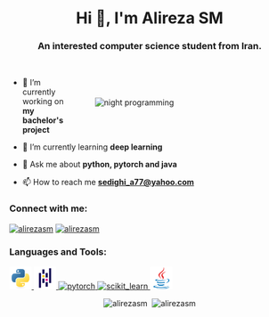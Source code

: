 <h1 align="center">Hi 👋, I'm Alireza SM</h1>
<h3 align="center">An interested computer science student from Iran.</h3><br>

<img alt="night programming" width=300 align="right" style="vertical-align:middle;margin:50px 50px" src="https://i.pinimg.com/originals/e4/26/70/e426702edf874b181aced1e2fa5c6cde.gif">

- 🔭 I’m currently working on **my bachelor's project**

- 🌱 I’m currently learning **deep learning**

- 💬 Ask me about **python, pytorch and java**

- 📫 How to reach me **sedighi_a77@yahoo.com**

<h3 align="left">Connect with me:</h3>
<p align="left">
<a href="https://linkedin.com/in/alirezasm77" target="blank"><img align="center" src="https://raw.githubusercontent.com/rahuldkjain/github-profile-readme-generator/master/src/images/icons/Social/linked-in-alt.svg" alt="alirezasm" height="30" width="40" /></a>
<a href="https://kaggle.com/alirezasm" target="blank"><img align="center" src="https://raw.githubusercontent.com/rahuldkjain/github-profile-readme-generator/master/src/images/icons/Social/kaggle.svg" alt="alirezasm" height="30" width="40" /></a>
</p>

<h3 align="left">Languages and Tools:</h3>
<p align="left"> <a href="https://www.python.org" target="_blank" rel="noreferrer"> <img src="https://raw.githubusercontent.com/devicons/devicon/master/icons/python/python-original.svg" alt="python" width="40" height="40"/> </a> <a href="https://pandas.pydata.org/" target="_blank" rel="noreferrer"> <img src="https://raw.githubusercontent.com/devicons/devicon/2ae2a900d2f041da66e950e4d48052658d850630/icons/pandas/pandas-original.svg" alt="pandas" width="40" height="40"/> </a> <a href="https://pytorch.org/" target="_blank" rel="noreferrer"> <img src="https://www.vectorlogo.zone/logos/pytorch/pytorch-icon.svg" alt="pytorch" width="40" height="40"/> </a> <a href="https://scikit-learn.org/" target="_blank" rel="noreferrer"> <img src="https://upload.wikimedia.org/wikipedia/commons/0/05/Scikit_learn_logo_small.svg" alt="scikit_learn" width="40" height="40"/> </a> <a href="https://www.java.com" target="_blank" rel="noreferrer"> <img src="https://raw.githubusercontent.com/devicons/devicon/master/icons/java/java-original.svg" alt="java" width="40" height="40"/> </a> </p>

<p>
<div align="center">
<img height=150 src="https://github-readme-stats.vercel.app/api/top-langs?username=alirezasm&show_icons=true&locale=en&layout=compact" alt="alirezasm" />
&nbsp;<img height=150 src="https://github-readme-stats.vercel.app/api?username=alirezasm&show_icons=true&locale=en" alt="alirezasm" />
</div>
</p>

